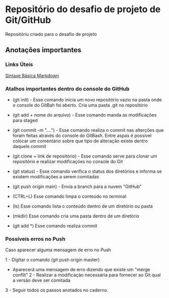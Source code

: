 # Repositório do desafio de projeto de Git/GitHub
Repositóriu criado para o desafio de projeto 

## Anotações importantes

### Links Úteis

[Síntaxe Básica Markdown](https://www.markdownguide.org/basic-syntax/)

### Atalhos importantes dentro do console do GitHub

- (git init) - Esse comando inicia um novo repositório vazio na pasta onde o console do GitBah foi aberto. Cria uma pasta .git no repositório

- (git add + nome do arquivo) - Esse comando manda as modificações para staged

- (git commit -m "....") - Esse comando realiza o commit nas alterções que foram feitas através do console do GitBash. Entre aspas é possível colocar um comentário sobre que tipo de alteração existe dentro daquele commit


- (git clone + link de repositório) - Esse comando serve para clonar um repositório e realizar modificações no console do Git

- (git status) - Esse comando verifica o status dos diretórios e informa se existem modificações a serem comitadas



- (git push origin main) - Envia a branch para a nuvem "GitHub"

- (CTRL+L) Esse comando limpa o conteúdo no terminal

- (ls) Esse comando lista o conteúdo dentro de um diretório ou pasta

- (mkdir) Esse comando cria uma pasta dentro de um diretório

- (git add *) Esse comando realiza commit

 

### Possíveis erros no Push

Caso aparecer alguma mensagem de erro no Push

1 - Digitar o comando (git push origin master)
- Aparecerá uma mensagem de erro dizendo que existe um "merge conflit"
2 - Realizar a modificação necessária para fornecer ao Git qual a versão deve ser comitada

3 - Seguir todos os passos anotados no caderno.




